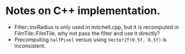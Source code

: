 # Notes on C++ implementation.
* Filter::invRadius is only used in mitchell.cpp, but it is recomputed in
  FilmTile::FilmTile, why not pass the filter and use it directly?
* Precomputing `halfPixel` versus using `Vector2f(0.5f, 0.5f)` is
  inconsistent.
